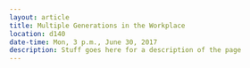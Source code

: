 ```yaml
---
layout: article
title: Multiple Generations in the Workplace
location: d140
date-time: Mon, 3 p.m., June 30, 2017
description: Stuff goes here for a description of the page
---
```

